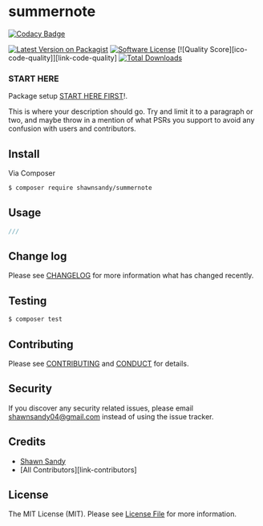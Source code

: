 # summernote

[![Codacy Badge](https://api.codacy.com/project/badge/Grade/1d5a9c928f2c4ddd90f67ef15685ea1c)](https://www.codacy.com/app/shawnsandy04/snotes?utm_source=github.com&utm_medium=referral&utm_content=shawnsandy/snotes&utm_campaign=badger)

[![Latest Version on Packagist][ico-version]][link-packagist]
[![Software License][ico-license]](LICENSE.md)
[![Quality Score][ico-code-quality]][link-code-quality]
[![Total Downloads][ico-downloads]][link-downloads]

### START HERE

Package setup [START HERE FIRST](START.HERE.md)!.

This is where your description should go. Try and limit it to a paragraph or two, and maybe throw in a mention of what
PSRs you support to avoid any confusion with users and contributors.

## Install

Via Composer

``` bash
$ composer require shawnsandy/summernote
```

## Usage

``` php
///
```

## Change log

Please see [CHANGELOG](CHANGELOG.md) for more information what has changed recently.

## Testing

``` bash
$ composer test
```

## Contributing

Please see [CONTRIBUTING](CONTRIBUTING.md) and [CONDUCT](CONDUCT.md) for details.

## Security

If you discover any security related issues, please email shawnsandy04@gmail.com instead of using the issue tracker.

## Credits

- [Shawn Sandy][link-author]
- [All Contributors][link-contributors]

## License

The MIT License (MIT). Please see [License File](LICENSE.md) for more information.

[ico-version]: https://img.shields.io/packagist/v/shawnsandy/summernote.svg?style=flat-square
[ico-license]: https://img.shields.io/badge/license-MIT-brightgreen.svg?style=flat-square
[ico-downloads]: https://img.shields.io/packagist/dt/shawnsandy/summernote.svg?style=flat-square

[link-packagist]: https://packagist.org/packages/shawnsandy/summernote
[link-downloads]: https://packagist.org/packages/shawnsandy/summernote
[link-author]: https://github.com/shawnsandy

